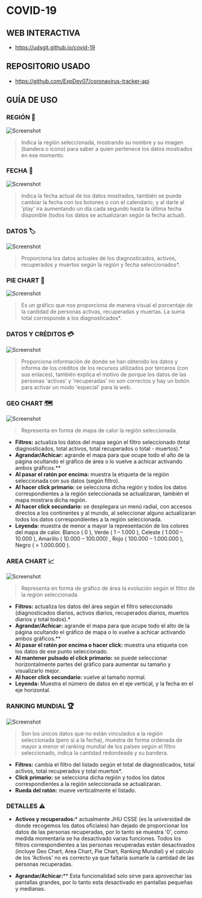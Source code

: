 # COVID-19

## WEB INTERACTIVA

- https://udsgit.github.io/covid-19

## REPOSITORIO USADO

- https://github.com/ExpDev07/coronavirus-tracker-api 

## GUÍA DE USO

### REGIÓN :pushpin:

![Screenshot](images_readme/region.png)

> Indica la región seleccionada, mostrando su nombre y su imagen (bandera o icono) para saber a quien pertenece los datos mostrados en ese momento.

### FECHA :date:

![Screenshot](images_readme/fecha.png)

> Indica la fecha actual de los datos mostrados, también se puede cambiar la fecha con los botones o con el calendario, y al darle al 'play' ira aumentando un día cada segundo hasta la última fecha disponible (todos los datos se actualizaran según la fecha actual).

### DATOS :label:

![Screenshot](images_readme/datos.png)

> Proporciona los datos actuales de los diagnosticados, activos, recuperados y muertos según la región y fecha seleccionados*.

### PIE CHART :dvd:

![Screenshot](images_readme/pie.png)

> Es un gráfico que nos proporciona de manera visual el porcentaje de la cantidad de personas activas, recuperadas y muertas. La suma total corresponde a los diagnosticados*.

### DATOS Y CRÉDITOS :credit_card:

![Screenshot](images_readme/creditos.png)

> Proporciona información de donde se han obtenido los datos y informa de los créditos de los recursos utilizados por terceros (con sus enlaces), también explica el motivo de porque los datos de las personas 'activas' y 'recuperadas' no son correctos y hay un botón para activar un modo 'especial' para la web.

### GEO CHART :world_map:

![Screenshot](images_readme/geo.png)

> Representa en forma de mapa de calor la región seleccionada.

- **Filtros:** actualiza los datos del mapa según el filtro seleccionado (total diagnosticados, total activos, total recuperados o total - muertos).*
- **Agrandar/Achicar:** agrande el mapa para que ocupe todo el alto de la página ocultando el gráfico de área o lo vuelve a achicar activando ambos gráficos.**
- **Al pasar el ratón por encima:** muestra la etiqueta de la región seleccionada con sus datos (según filtro).
- **Al hacer click primario:** se selecciona dicha región y todos los datos correspondientes a la región seleccionada se actualizaran,  también el mapa mostrara dicha región.
- **Al hacer click secundario:** se desplegara un menú radial, con accesos directos a los continentes y al mundo, al seleccionar alguno actualizaran todos los datos correspondientes a la región seleccionada.
- **Leyenda:** muestra de menor a mayor la representación de los colores del mapa de calor.
Blanco ( 0 ), Verde ( 1 – 1.000 ), Celeste ( 1.000 – 10.000 ), Amarillo ( 10.000 – 100.000) , Rojo ( 100.000 – 1.000.000 ), Negro (  > 1.000.000 ).

### AREA CHART :chart_with_upwards_trend:

![Screenshot](images_readme/area.png)

> Representa en forma de gráfico de área la evolución según el filtro de la región seleccionada.

- **Filtros:** actualiza los datos del área según el filtro seleccionado (diagnosticados diarios, activos diarios, recuperados diarios, muertos diarios y total todos).*
- **Agrandar/Achicar:** agrande el mapa para que ocupe todo el alto de la página ocultando el gráfico de mapa o lo vuelve a achicar activando ambos gráficos.**
- **Al pasar el ratón por encima o hacer click:** muestra una etiqueta con los datos de ese punto seleccionado.
- **Al mantener pulsado el click primario:** se puede seleccionar horizontalmente partes del gráfico para aumentar su tamaño y visualizarlo mejor.
- **Al hacer click secundario:** vuelve al tamaño normal.
- **Leyenda:** Muestra el número de datos en el eje vertical, y la fecha en el eje horizontal.

### RANKING MUNDIAL :trophy:

![Screenshot](images_readme/listado.png)

> Son los únicos datos que no están vinculados a la región seleccionada (pero si a la fecha), muestra de forma ordenada de mayor a menor el ranking mundial de los países según el filtro seleccionado, indica la cantidad redondeada y su bandera.

- **Filtros:** cambia el filtro del listado según el total de diagnosticados, total activos, total recuperados y total muertos*.
- **Click primario:** se selecciona dicha región y todos los datos correspondientes a la región seleccionada se actualizaran.
- **Rueda del ratón:** mueve verticalmente el listado.

### DETALLES :warning:

- **Activos y recuperados:***  actualmente JHU CSSE (es la universidad de donde recogemos los datos oficiales)  han dejado de proporcionar los datos de las personas recuperadas, por lo tanto se muestra '0', como medida momentaria se ha desactivado varias funciones.
Todos los filtros correspondientes a las personas recuperadas están desactivados (incluye Geo Chart, Area Chart, Pie Chart, Ranking Mundial) y el calculo de los 'Activos' no es correcto ya que faltaría sumarle la cantidad de las personas recuperadas.

- **Agrandar/Achicar:**** Esta funcionalidad solo sirve para aprovechar las pantallas grandes, por lo tanto esta desactivado en pantallas pequeñas y medianas.